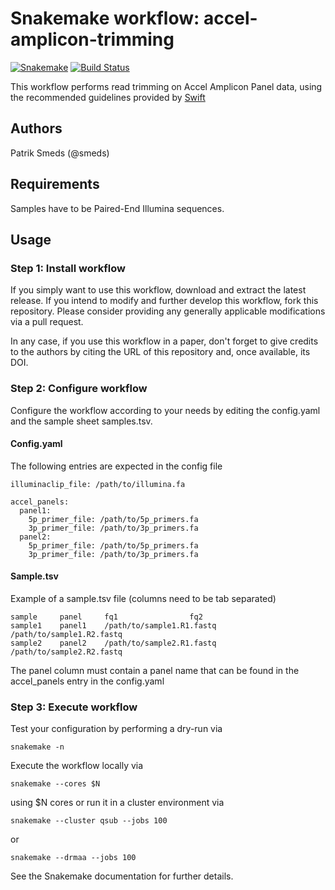 # Snakemake workflow: accel-amplicon-trimming

[![Snakemake](https://img.shields.io/badge/snakemake-≥4.3.0-brightgreen.svg)](https://snakemake.bitbucket.io)
[![Build Status](https://travis-ci.org/clinical-genomics-uppsala/accel_amplicon_trimming.svg?branch=master)](https://travis-ci.org/clinical-genomics-uppsala/accel_amplicon_trimming)


This workflow performs read trimming on Accel Amplicon Panel data, using the
recommended guidelines provided by [Swift](https://swiftbiosci.com/wp-content/uploads/2017/03/17-1397-Amplicon-Bioinf-Guidelines.pdf)

## Authors

Patrik Smeds (@smeds)

## Requirements

Samples have to be Paired-End Illumina sequences.

## Usage

### Step 1: Install workflow

If you simply want to use this workflow, download and extract the latest release. If you intend to modify and further develop this workflow, fork this repository. Please consider providing any generally applicable modifications via a pull request.

In any case, if you use this workflow in a paper, don't forget to give credits to the authors by citing the URL of this repository and, once available, its DOI.

### Step 2: Configure workflow

Configure the workflow according to your needs by editing the config.yaml and the sample sheet samples.tsv.

#### Config.yaml
The following entries are expected in the config file
```
illuminaclip_file: /path/to/illumina.fa

accel_panels:
  panel1:
    5p_primer_file: /path/to/5p_primers.fa
    3p_primer_file: /path/to/3p_primers.fa
  panel2:
    5p_primer_file: /path/to/5p_primers.fa
    3p_primer_file: /path/to/3p_primers.fa
```

#### Sample.tsv
Example of a sample.tsv file (columns need to be
tab separated)
```
sample     panel     fq1                fq2
sample1    panel1    /path/to/sample1.R1.fastq   /path/to/sample1.R2.fastq
sample2    panel2    /path/to/sample2.R1.fastq   /path/to/sample2.R2.fastq
```
The panel column must contain a panel name that can be found
in the accel_panels entry in the config.yaml
### Step 3: Execute workflow

Test your configuration by performing a dry-run via

```
snakemake -n
```
Execute the workflow locally via

```
snakemake --cores $N
```
using $N cores or run it in a cluster environment via

```
snakemake --cluster qsub --jobs 100
```
or

```
snakemake --drmaa --jobs 100
```
See the Snakemake documentation for further details.
